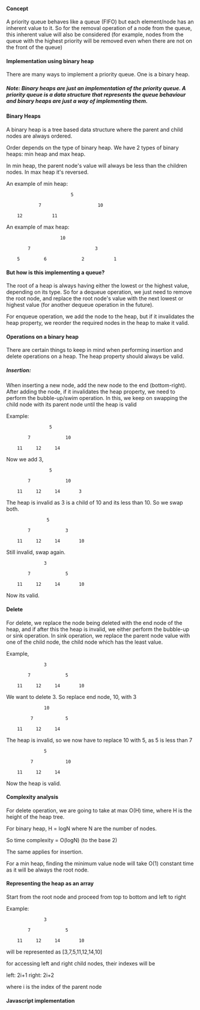#### Concept

A priority queue behaves like a queue (FIFO) but each element/node has an inherent value to it. So for the removal operation of a node from the queue, this inherent value will also be considered (for example, nodes from the queue with the highest priority will be removed even when there are not on the front of the queue)

#### Implementation using binary heap

There are many ways to implement a priority queue. One is a binary heap. 

##### Note: Binary heaps are just an implementation of the priority queue. A priority queue is a data structure that represents the queue behaviour and binary heaps are just a way of implementing them.

#### Binary Heaps

A binary heap is a tree based data structure where the parent and child nodes are always ordered. 

Order depends on the type of binary heap. We have 2 types of binary heaps: min heap and max heap.

In min heap, the parent node's value will always be less than the children nodes. In max heap it's reversed.

An example of min heap:

                            5

                7                     10
        
        12           11       

An example of max heap:

                        10

            7                        3

        5         6             2           1



#### But how is this implementing a queue?

The root of a heap is always having either the lowest or the highest value, depending on its type. So for a dequeue operation, we just need to remove the root node, and replace the root node's value with the next lowest or highest value (for another dequeue operation in the future). 

For enqueue operation, we add the node to the heap, but if it invalidates the heap property, we reorder the required nodes in the heap to make it valid.


#### Operations on a binary heap

There are certain things to keep in mind when performing insertion and delete operations on a heap. The heap property should always be valid.

##### Insertion:

When inserting a new node, add the new node to the end (bottom-right). After adding the node, if it invalidates the heap property, we need to perform the bubble-up/swim operation. In this, we keep on swapping the child node with its parent node until the heap is valid

Example: 

                    5

            7             10

        11     12     14


Now we add 3,

                   
                    5

            7             10

        11     12     14       3

The heap is invalid as 3 is a child of 10 and its less than 10. So we swap both.

                   5

            7             3

        11     12     14       10

Still invalid, swap again.

                  3

            7             5

        11     12     14       10

Now its valid.

#### Delete 

For delete, we replace the node being deleted with the end node of the heap, and if after this the heap is invalid, we either perform the bubble-up or sink operation. In sink operation, we replace the parent node value with one of the child node, the child node which has the least value.

Example, 
                  
                  3

            7             5

        11     12     14       10

We want to delete 3. So replace end node, 10, with 3

                  10

             7            5

        11     12     14       

The heap is invalid, so we now have to replace 10 with 5, as 5 is less than 7

                  5

             7            10

        11     12     14 

Now the heap is valid.

#### Complexity analysis

For delete operation, we are going to take at max O(H) time, where H is the height of the heap tree. 

For binary heap, H = logN where N are the number of nodes. 

So time complexity = O(logN) (to the base 2)

The same applies for insertion. 

For a min heap, finding the minimum value node will take O(1) constant time as it will be always the root node.

#### Representing the heap as an array

Start from the root node and proceed from top to bottom and left to right

Example: 

                  3

            7             5

        11     12     14       10

will be represented as [3,7,5,11,12,14,10]

for accessing left and right child nodes, their indexes will be 

left: 2i+1
right: 2i+2

where i is the index of the parent node

#### Javascript implementation

